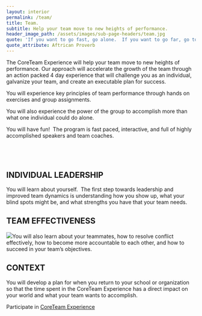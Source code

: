 ```yaml
---
layout: interior
permalink: /team/
title: Team.
subtitle: Help your team move to new heights of performance.
header_image_path: /assets/images/sub-page-headers/team.jpg
quote: 'If you want to go fast, go alone.  If you want to go far, go together.'
quote_attribute: Aftrican Proverb
---
```



The CoreTeam Experience will help your team move to new heights of performance. Our approach will accelerate the growth of the team through an action packed 4 day experience that will challenge you as an individual, galvanize your team, and create an executable plan for success.

You will experience key principles of team performance through hands on exercises and group assignments.&nbsp;

You will also experience the power of the group to accomplish more than what one individual could do alone.

You will have fun!&nbsp; The program is fast paced, interactive, and full of highly accomplished speakers and team coaches.

## &nbsp;

## **INDIVIDUAL LEADERSHIP**

You will learn about yourself.&nbsp; The first step towards leadership and improved team dynamics is understanding how you show up, what your blind spots might be, and what strengths you have that your team needs.

## TEAM EFFECTIVENESS

![](file:///C:/Users/Tamra/AppData/Local/Temp/msohtmlclip1/01/clip_image002.png)You will also learn about your teammates, how to resolve conflict effectively, how to become more accountable to each other, and how to succeed in your team’s objectives.

## CONTEXT

You will develop a plan for when you return to your school or organization so that the time spent in the CoreTeam Experience has a direct impact on your world and what your team wants to accomplish.

<div class="btn">Participate in <a href="http://coreteamexperience.com/" target="blank">CoreTeam Experience</a></div>